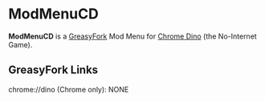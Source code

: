 # ModMenuCD
**ModMenuCD** is a [GreasyFork](greasyfork.org) Mod Menu for [Chrome Dino](https://chromedino.com/) (the No-Internet Game).

## GreasyFork Links
chrome://dino (Chrome only): NONE

